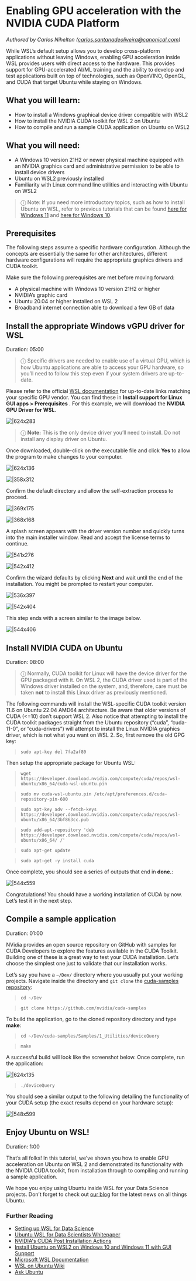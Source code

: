 # Enabling GPU acceleration with the NVIDIA CUDA Platform
*Authored by Carlos Nihelton (carlos.santanadeoliveira@canonical.com)*

While WSL’s default setup allows you to develop cross-platform applications without leaving Windows, enabling GPU acceleration inside WSL provides users with direct access to the hardware. This provides support for GPU-accelerated AI/ML training and the ability to develop and test applications built on top of technologies, such as OpenVINO, OpenGL, and CUDA that target Ubuntu while staying on Windows.

## What you will learn:

* How to install a Windows graphical device driver compatible with WSL2
* How to install the NVIDIA CUDA toolkit for WSL 2 on Ubuntu
* How to compile and run a sample CUDA application on Ubuntu on WSL2

## What you will need:

* A Windows 10 version 21H2 or newer physical machine equipped with an NVIDIA graphics card and administrative permission to be able to install device drivers
* Ubuntu on WSL2 previously installed
* Familiarity with Linux command line utilities and interacting with Ubuntu on WSL2

> ⓘ Note: If you need more introductory topics, such as how to install Ubuntu on WSL, refer to previous tutorials that can be found [here for Windows 11](https://ubuntu.com/tutorials/install-ubuntu-on-wsl2-on-windows-11-with-gui-support#1-overview) and [here for Windows 10](https://ubuntu.com/tutorials/install-ubuntu-on-wsl2-on-windows-10#1-overview).


## Prerequisites

The following steps assume a specific hardware configuration. Although the concepts are essentially the same for other architectures, different hardware configurations will require the appropriate graphics drivers and CUDA toolkit.

Make sure the following prerequisites are met before moving forward:

* A physical machine with Windows 10 version 21H2 or higher
* NVIDIA’s graphic card
* Ubuntu 20.04 or higher installed on WSL 2
* Broadband internet connection able to download a few GB of data

## Install the appropriate Windows vGPU driver for WSL

Duration: 05:00

> ⓘ Specific drivers are needed to enable use of a virtual GPU, which is how Ubuntu applications are able to access your GPU hardware, so you’ll need to follow this step even if your system drivers are up-to-date.

Please refer to the official [WSL documentation](https://docs.microsoft.com/en-us/windows/wsl/tutorials/gui-apps) for up-to-date links matching your specific GPU vendor. You can find these in **Install support for Linux GUI apps > Prerequisites** . For this example, we will download the **NVIDIA GPU Driver for WSL**.

![|624x283](https://lh3.googleusercontent.com/At632eOPirKgKd8OBD-sLfHui7WAa1lZSIDERr-BZNsqC28pAbX1dbAmbLbDO0aFQWvYShXJvwn42Pq7tvVkokWp5tl28oxoTlF-z0iyx3dLxiXYiq53wy17QgvxSD_Kh0Hd_l25)

> ⓘ **Note:** This is the only device driver you’ll need to install. Do not install any display driver on Ubuntu.

Once downloaded, double-click on the executable file and click **Yes** to allow the program to make changes to your computer.

![|624x136](https://lh4.googleusercontent.com/hsDq_ojZTfuOQrlUdHdJ3dpyjuzg2lSvN5idhz3QdXXvCjZo-cJwCf_fbwwy680q6ZsuryAm-D4c5nQhGh3NYRmFQp_7q0izm9Fszsb-kkCy852LICUqNXFFpbOasGFGicplhQ-T)

![|358x312](https://lh3.googleusercontent.com/ae6rEjwtpjWICy-udy6dVQSpxJdg8_Ql8LYojYiEPl_rJhQeEsppJTuViILfuHKRjiuH1q4pIuB-Wgwm-PQUiM68eQcAbiXrkc1WDbYZAXjsXHJFA9qD47E3guX2aEGr21yC8i9a)

Confirm the default directory and allow the self-extraction process to proceed.

![|369x175](https://lh5.googleusercontent.com/vEjsLLyFvRAPl4j62bXAmgbvicKJT_BsLoBtiHPSPYRgsDMd8RuFmpN1Sfbu_eOzxW2SOFBgiG4DPRQriTyfcmnFagu8z_IM47rvopk_o1f40paF2IdGWFU-7TdqowJe3tgQlGGh)

![|368x168](https://lh6.googleusercontent.com/PIGJXcLazCzqxl8vKoeWuFd0PxqQZ1KlsCRnPYEi8Yn3WmXlERJ6NUzFTSjijTuG8s_n02kbLtyfMGt2ThYJpEITjXiLQvfrrFV8sJc6YOii8QwDCsGX_rl0-m6UaTg_X4mYQ77I)

A splash screen appears with the driver version number and quickly turns into the main installer window. Read and accept the license terms to continue.

![|541x276](https://lh4.googleusercontent.com/SX3xhVRQNuWaVfpCmWI94VhZ8DuS8NIHw4ImHuWSmpr75tn-elq1pcuL4r-9CdpVKBbDCq3VgbC_QaaZi6PzJ_dTTPK2a3RrfTLcv7zrUHOngjZXLcIZwEVGoMlf83zUf_1-vZuz)

![|542x412](https://lh3.googleusercontent.com/fxMK_4rBBoIkmFbLGosmekl0BbnsILbGr3P8hERX4sQGH4x2yk93y7QyM5O-W-89Zkx00KealuDEk2cTJlosztG9u-Kb8CKQVfD7PbEETJMfCc4jZfIbvQLoR6lbOvD38p9zKuJ7)

Confirm the wizard defaults by clicking **Next** and wait until the end of the installation. You might be prompted to restart your computer.

![|536x397](https://lh3.googleusercontent.com/FQ5vOd2CNoPxksFJcuqHvpTWMP6lcu5a1vNZK6aK91EiDxMoCiCm4pq8Z5J5WZGptEObFg80L0m4KO7b3_DH8645DyMR-EvHbAM4wBzRmuBsADRthIE_udhF946AqUfSMoaHuTPb)

![|542x404](https://lh3.googleusercontent.com/FCfbRxBKnDdvVYKYTAtPA0ILSczxDmwpTmA4h3VxJWUVqgwIl9-Go1MZsYRn6trNar19oRFhWJFnVSS6Y9voOrBF9ht5na7lq8rmWKKOpK4_Q2ephb7-WnlVbLlEqOLAhPaQYyXY)

This step ends with a screen similar to the image below.

![|544x406](https://lh5.googleusercontent.com/RZDS3p48YaNDDnVkl7vgZRN_oY-qCgy5ptcYlcbc3_Gbo6ySrPumZVipUkCHvxJxgC73wKQy1uKw9co90_TQRkT_Cn8Q4Lz9ccWNJDzWWcCQNLPUmS1cMgvLpSVTA-fuilBIIdtb)

## Install NVIDIA CUDA on Ubuntu

Duration: 08:00

> ⓘ Normally, CUDA toolkit for Linux will have the device driver for the GPU packaged with it. On WSL 2, the CUDA driver used is part of the Windows driver installed on the system, and, therefore, care must be taken **not** to install this Linux driver as previously mentioned.

The following commands will install the WSL-specific CUDA toolkit version 11.6 on Ubuntu 22.04 AMD64 architecture. Be aware that older versions of CUDA (<=10) don’t support WSL 2. Also notice that attempting to install the CUDA toolkit packages straight from the Ubuntu repository (“cuda”, “cuda-11-0”, or “cuda-drivers”) will attempt to install the Linux NVIDIA graphics driver, which is not what you want on WSL 2. So, first remove the old GPG key:

> `sudo apt-key del 7fa2af80`

Then setup the appropriate package for Ubuntu WSL:

> `wget https://developer.download.nvidia.com/compute/cuda/repos/wsl-ubuntu/x86_64/cuda-wsl-ubuntu.pin`

> `sudo mv cuda-wsl-ubuntu.pin /etc/apt/preferences.d/cuda-repository-pin-600`

> `sudo apt-key adv --fetch-keys https://developer.download.nvidia.com/compute/cuda/repos/wsl-ubuntu/x86_64/3bf863cc.pub`

> `sudo add-apt-repository 'deb https://developer.download.nvidia.com/compute/cuda/repos/wsl-ubuntu/x86_64/ /'`

> `sudo apt-get update`

> `sudo apt-get -y install cuda`

Once complete, you should see a series of outputs that end in **done.**:

![|544x559](https://lh3.googleusercontent.com/LOGRRLAHq7YA19ljM0eh0wpGwP1cXthB_bnDahTzxI3bziWb-qb9vZTvpAtEfKXUIghsgcNMvxTLz3xq2WquH_d_Fd34S6YAFM1UHCKjEuFTkL7nzMKAKYbDD-EInDpS2tjjZnQK7XIzijXDTg)

Congratulations! You should have a working installation of CUDA by now. Let’s test it in the next step.

## Compile a sample application

Duration: 01:00

NVidia provides an open source repository on GitHub with samples for CUDA Developers to explore the features available in the CUDA Toolkit. Building one of these is a great way to test your CUDA installation. Let’s choose the simplest one just to validate that our installation works.

Let’s say you have a `~/Dev/` directory where you usually put your working projects. Navigate inside the directory and `git clone` the [cuda-samples repository](https://github.com/nvidia/cuda-samples):

> `cd ~/Dev`

> `git clone https://github.com/nvidia/cuda-samples`

To build the application, go to the cloned repository directory and type **make**:

> `cd ~/Dev/cuda-samples/Samples/1_Utilities/deviceQuery`

> `make`

A successful build will look like the screenshot below. Once complete, run the application:

![|624x135](https://lh5.googleusercontent.com/iN_jDkNiloSVVaGfK4Zr6nHOxa9vj-2aqKhf1jG0nxBmoN2YkA7sHXtaqiVGo8YB6hKlksq8oyzlLH1IitT6A6Jhq18D1PuwqRPRSF-bkaGTWIyTECtkO_XBzQcIMHIbeHJsX5QUHGWkloRu6w)

> `./deviceQuery`

You should see a similar output to the following detailing the functionality of your CUDA setup (the exact results depend on your hardware setup):

![|548x599](https://lh4.googleusercontent.com/0k7z_3i-WHJpebmYsRDCeHHh5DMdO-4xzsiPQz_jTuh4wRZV0-L7-5IiRlFLfIwku-VM2rKCdew_e2GieYloED-3jNEi-M8oByat6pasY7C3GHf7f3IegV2Q98faY-81w77m2Ix43BrZFBIAQw)

## Enjoy Ubuntu on WSL!

Duration: 1:00

That’s all folks! In this tutorial, we’ve shown you how to enable GPU acceleration on Ubuntu on WSL 2 and demonstrated its functionality with the NVIDIA CUDA toolkit, from installation through to compiling and running a sample application.

We hope you enjoy using Ubuntu inside WSL for your Data Science projects. Don’t forget to check out [our blog](https://ubuntu.com/blog) for the latest news on all things Ubuntu.

### Further Reading

* [Setting up WSL for Data Science](https://ubuntu.com/blog/wsl-for-data-scientist)
* [Ubuntu WSL for Data Scientists Whitepaper](https://ubuntu.com/engage/ubuntu-wsl-for-data-scientists)
* [NVIDIA's CUDA Post Installation Actions](https://docs.nvidia.com/cuda/cuda-installation-guide-linux/index.html#post-installation-actions)
* [Install Ubuntu on WSL2 on Windows 10 and Windows 11 with GUI Support](https://ubuntu.com/tutorials/install-ubuntu-on-wsl2-on-windows-11-with-gui-support#6-enjoy-ubuntu-on-wsl)
* [Microsoft WSL Documentation](https://docs.microsoft.com/en-us/windows/wsl/)
* [WSL on Ubuntu Wiki](https://wiki.ubuntu.com/WSL)
* [Ask Ubuntu](https://askubuntu.com/)